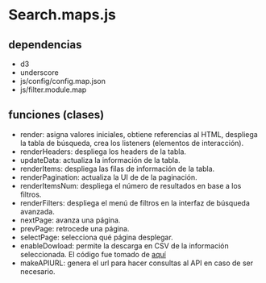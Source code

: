 # Search.maps.js

## dependencias
* d3
* underscore
* js/config/config.map.json
* js/filter.module.map

## funciones (clases)
* render: asigna valores iniciales, obtiene referencias al HTML,  despliega la tabla de búsqueda, crea los listeners (elementos de interacción).
* renderHeaders: despliega los headers de la tabla.
* updateData: actualiza la información de la tabla.
* renderItems: despliega las filas de información de la tabla.
* renderPagination: actualiza la UI de de la paginación.
* renderItemsNum: despliega el número de resultados en base a los filtros.
* renderFilters: despliega el menú de filtros en la interfaz de búsqueda avanzada.
* nextPage: avanza una página.
* prevPage: retrocede una página.
* selectPage: selecciona qué página desplegar.
* enableDowload: permite la descarga en CSV de la información seleccionada. El código fue tomado de [aquí](https://stackoverflow.com/questions/14964035/how-to-export-javascript-array-info-to-csv-on-client-side/24922761#24922761)
* makeAPIURL: genera el url para hacer consultas al API en caso de ser necesario.